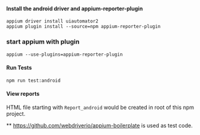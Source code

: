 

#### Install the android driver and appium-reporter-plugin
```
appium driver install uiautomator2
appium plugin install --source=npm appium-reporter-plugin
```


### start appium with plugin
```
appium --use-plugins=appium-reporter-plugin
```

#### Run Tests
```
npm run test:android
```


#### View reports 
HTML file starting with `Report_android` would be created in root of this npm project.


** https://github.com/webdriverio/appium-boilerplate is used as test code.